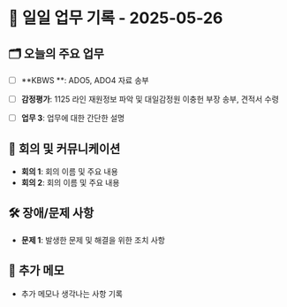 # 📅 일일 업무 기록 - 2025-05-26

## 🗂 오늘의 주요 업무
- [ ] **KBWS **: ADO5, ADO4 자료 송부
- [ ] **감정평가**: 1125 라인 재원정보 파악 및 대일감정원 이충헌 부장 송부, 견적서 수령
- [ ] **업무 3**: 업무에 대한 간단한 설명


## 🔄 회의 및 커뮤니케이션
- **회의 1**: 회의 이름 및 주요 내용
- **회의 2**: 회의 이름 및 주요 내용

## 🛠 장애/문제 사항
- **문제 1**: 발생한 문제 및 해결을 위한 조치 사항


## 📝 추가 메모
- 추가 메모나 생각나는 사항 기록
